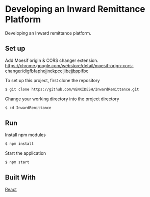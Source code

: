 # Developing an Inward Remittance Platform
Developing an Inward remittance platform.

## Set up
Add Moesif origin & CORS changer extension.
https://chrome.google.com/webstore/detail/moesif-orign-cors-changer/digfbfaphojjndkpccljibejjbppifbc

To set up this project, first clone the repository
```bash
$ git clone https://github.com/VENKIDESH/InwardRemittance.git
```

Change your working directory into the project directory
```bash
$ cd InwardRemittance
```
## Run

Install npm modules
```bash
$ npm install
```

Start the application
```bash
$ npm start
```

## Built With
[React](https://github.com/facebook/create-react-app) 
